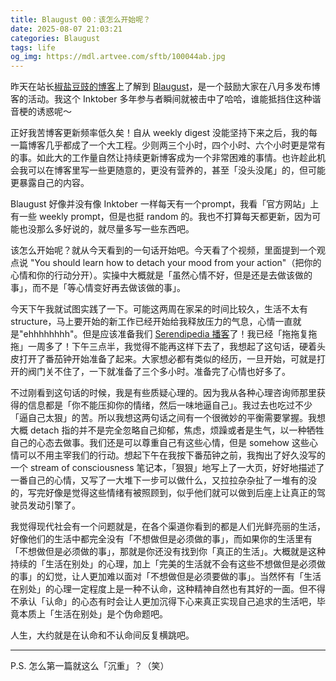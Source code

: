 ```yaml
---
title: Blaugust 00：该怎么开始呢？
date: 2025-08-07 21:03:21
categories: Blaugust
tags: life
og_img: https://mdl.artvee.com/sftb/100044ab.jpg
---
```


昨天在站长[椒盐豆豉的博客](https://blog.douchi.space/blaugust/#gsc.tab=0)上了解到 [Blaugust](https://nerdgirlthoughts.game.blog/2025/07/25/blaugust-2025-calendar-weekly-prompts/)，是一个鼓励大家在八月多发布博客的活动。我这个 Inktober 多年参与者瞬间就被击中了哈哈，谁能抵挡住这种谐音梗的诱惑呢～

正好我苦博客更新频率低久矣！自从 weekly digest 没能坚持下来之后，我的每一篇博客几乎都成了一个大工程。少则两三个小时，四个小时、六个小时更是常有的事。如此大的工作量自然让持续更新博客成为一个非常困难的事情。也许趁此机会我可以在博客里写一些更随意的，更没有营养的，甚至「没头没尾」的，但可能更暴露自己的内容。

Blaugust 好像并没有像 Inktober 一样每天有一个prompt，我看「官方网站」上有一些 weekly prompt，但是也挺 random 的。我也不打算每天都更新，因为可能也没那么多好说的，就尽量多写一些东西吧。

该怎么开始呢？就从今天看到的一句话开始吧。今天看了个视频，里面提到一个观点说 "You should learn how to detach your mood from your action"（把你的心情和你的行动分开）。实操中大概就是「虽然心情不好，但是还是去做该做的事」，而不是「等心情变好再去做该做的事」。

今天下午我就试图实践了一下。可能这两周在家呆的时间比较久，生活不太有 structure，马上要开始的新工作已经开始给我释放压力的气息，心情一直就是"ehhhhhhhh"。但是应该准备我们 [Serendipedia 播客](https://www.xiaoyuzhoufm.com/podcast/676a235f15a5fd520e1118ef)了！我已经「拖拖复拖拖」一周多了！下午三点半，我觉得不能再这样下去了，我想起了这句话，硬着头皮打开了番茄钟开始准备了起来。大家想必都有类似的经历，一旦开始，可就是打开的阀门关不住了，一下就准备了三个多小时。准备完了心情也好多了。

不过刚看到这句话的时候，我是有些质疑心理的。因为我从各种心理咨询师那里获得的信息都是「你不能压抑你的情绪，然后一味地逼自己」。我过去也吃过不少「逼自己太狠」的苦。所以我想这两句话之间有一个很微妙的平衡需要掌握。我想大概 detach 指的并不是完全忽略自己抑郁，焦虑，烦躁或者是生气，以一种牺牲自己的心态去做事。我们还是可以尊重自己有这些心情，但是 somehow 这些心情可以不用主宰我们的行动。想起下午在我按下番茄钟之前，我掏出了好久没写的一个 stream of consciousness 笔记本，「狠狠」地写上了一大页，好好地描述了一番自己的心情，又写了一大堆下一步可以做什么，又拉拉杂杂扯了一堆有的没的，写完好像是觉得这些情绪有被照顾到，似乎他们就可以做到后座上让真正的驾驶员发动引擎了。

我觉得现代社会有一个问题就是，在各个渠道你看到的都是人们光鲜亮丽的生活，好像他们的生活中都完全没有「不想做但是必须做的事」，而如果你的生活里有「不想做但是必须做的事」，那就是你还没有找到你「真正的生活」。大概就是这种持续的「生活在别处」的心理，加上「完美的生活就不会有这些不想做但是必须做的事」的幻觉，让人更加难以面对「不想做但是必须要做的事」。当然怀有「生活在别处」的心理一定程度上是一种不认命，这种精神自然也有其好的一面。但不得不承认「认命」的心态有时会让人更加沉得下心来真正实现自己追求的生活吧，毕竟本质上「生活在别处」是个伪命题吧。

人生，大约就是在认命和不认命间反复横跳吧。

---
P.S. 怎么第一篇就这么「沉重」？（笑）